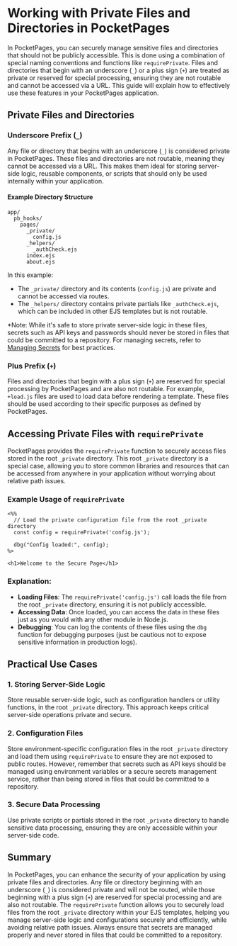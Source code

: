 # Working with Private Files and Directories in PocketPages

In PocketPages, you can securely manage sensitive files and directories that should not be publicly accessible. This is done using a combination of special naming conventions and functions like `requirePrivate`. Files and directories that begin with an underscore (`_`) or a plus sign (`+`) are treated as private or reserved for special processing, ensuring they are not routable and cannot be accessed via a URL. This guide will explain how to effectively use these features in your PocketPages application.

## Private Files and Directories

### Underscore Prefix (`_`)

Any file or directory that begins with an underscore (`_`) is considered private in PocketPages. These files and directories are not routable, meaning they cannot be accessed via a URL. This makes them ideal for storing server-side logic, reusable components, or scripts that should only be used internally within your application.

#### Example Directory Structure

```plaintext
app/
  pb_hooks/
    pages/
      _private/
        config.js
      _helpers/
        _authCheck.ejs
      index.ejs
      about.ejs
```

In this example:

- The `_private/` directory and its contents (`config.js`) are private and cannot be accessed via routes.
- The `_helpers/` directory contains private partials like `_authCheck.ejs`, which can be included in other EJS templates but is not routable.

\*Note: While it's safe to store private server-side logic in these files, secrets such as API keys and passwords should never be stored in files that could be committed to a repository. For managing secrets, refer to [Managing Secrets](/docs/secrets) for best practices.

### Plus Prefix (`+`)

Files and directories that begin with a plus sign (`+`) are reserved for special processing by PocketPages and are also not routable. For example, `+load.js` files are used to load data before rendering a template. These files should be used according to their specific purposes as defined by PocketPages.

## Accessing Private Files with `requirePrivate`

PocketPages provides the `requirePrivate` function to securely access files stored in the root `_private` directory. This root `_private` directory is a special case, allowing you to store common libraries and resources that can be accessed from anywhere in your application without worrying about relative path issues.

### Example Usage of `requirePrivate`

```ejs
<%%
  // Load the private configuration file from the root _private directory
  const config = requirePrivate('config.js');

  dbg("Config loaded:", config);
%>

<h1>Welcome to the Secure Page</h1>
```

### Explanation:

- **Loading Files**: The `requirePrivate('config.js')` call loads the file from the root `_private` directory, ensuring it is not publicly accessible.
- **Accessing Data**: Once loaded, you can access the data in these files just as you would with any other module in Node.js.
- **Debugging**: You can log the contents of these files using the `dbg` function for debugging purposes (just be cautious not to expose sensitive information in production logs).

## Practical Use Cases

### 1. Storing Server-Side Logic

Store reusable server-side logic, such as configuration handlers or utility functions, in the root `_private` directory. This approach keeps critical server-side operations private and secure.

### 2. Configuration Files

Store environment-specific configuration files in the root `_private` directory and load them using `requirePrivate` to ensure they are not exposed to public routes. However, remember that secrets such as API keys should be managed using environment variables or a secure secrets management service, rather than being stored in files that could be committed to a repository.

### 3. Secure Data Processing

Use private scripts or partials stored in the root `_private` directory to handle sensitive data processing, ensuring they are only accessible within your server-side code.

## Summary

In PocketPages, you can enhance the security of your application by using private files and directories. Any file or directory beginning with an underscore (`_`) is considered private and will not be routed, while those beginning with a plus sign (`+`) are reserved for special processing and are also not routable. The `requirePrivate` function allows you to securely load files from the root `_private` directory within your EJS templates, helping you manage server-side logic and configurations securely and efficiently, while avoiding relative path issues. Always ensure that secrets are managed properly and never stored in files that could be committed to a repository.

